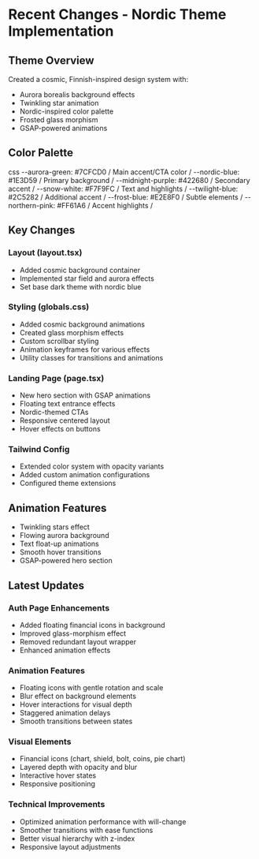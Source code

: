# Recent Changes - Nordic Theme Implementation

## Theme Overview
Created a cosmic, Finnish-inspired design system with:
- Aurora borealis background effects
- Twinkling star animation
- Nordic-inspired color palette
- Frosted glass morphism
- GSAP-powered animations

## Color Palette

css
--aurora-green: #7CFCD0 / Main accent/CTA color /
--nordic-blue: #1E3D59 / Primary background /
--midnight-purple: #422680 / Secondary accent /
--snow-white: #F7F9FC / Text and highlights /
--twilight-blue: #2C5282 / Additional accent /
--frost-blue: #E2E8F0 / Subtle elements /
--northern-pink: #FF61A6 / Accent highlights /

## Key Changes

### Layout (layout.tsx)
- Added cosmic background container
- Implemented star field and aurora effects
- Set base dark theme with nordic blue

### Styling (globals.css) 
- Added cosmic background animations
- Created glass morphism effects
- Custom scrollbar styling
- Animation keyframes for various effects
- Utility classes for transitions and animations

### Landing Page (page.tsx)
- New hero section with GSAP animations
- Floating text entrance effects
- Nordic-themed CTAs
- Responsive centered layout
- Hover effects on buttons

### Tailwind Config
- Extended color system with opacity variants
- Added custom animation configurations
- Configured theme extensions

## Animation Features
- Twinkling stars effect
- Flowing aurora background
- Text float-up animations
- Smooth hover transitions
- GSAP-powered hero section

## Latest Updates

### Auth Page Enhancements
- Added floating financial icons in background
- Improved glass-morphism effect
- Removed redundant layout wrapper
- Enhanced animation effects

### Animation Features
- Floating icons with gentle rotation and scale
- Blur effect on background elements
- Hover interactions for visual depth
- Staggered animation delays
- Smooth transitions between states

### Visual Elements
- Financial icons (chart, shield, bolt, coins, pie chart)
- Layered depth with opacity and blur
- Interactive hover states
- Responsive positioning

### Technical Improvements
- Optimized animation performance with will-change
- Smoother transitions with ease functions
- Better visual hierarchy with z-index
- Responsive layout adjustments
